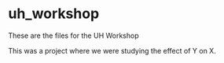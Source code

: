 # uh_workshop
These are the files for the UH Workshop

This was a project where we were studying the effect of Y on X.
